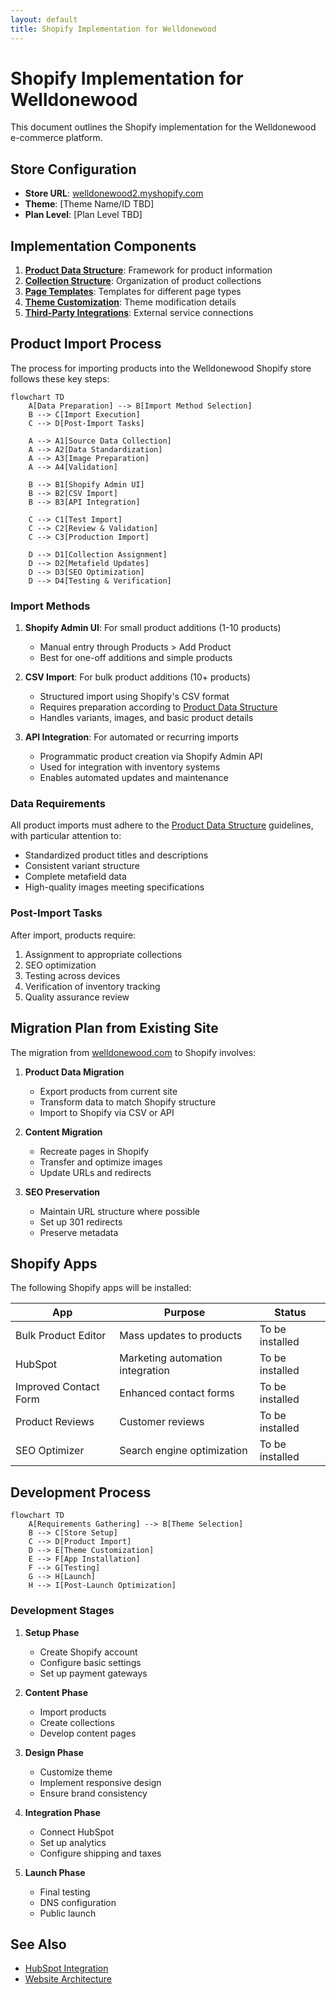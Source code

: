```yaml
---
layout: default
title: Shopify Implementation for Welldonewood
---
```


# Shopify Implementation for Welldonewood

This document outlines the Shopify implementation for the Welldonewood e-commerce platform.

## Store Configuration

- **Store URL**: [welldonewood2.myshopify.com](https://welldonewood2.myshopify.com)
- **Theme**: [Theme Name/ID TBD]
- **Plan Level**: [Plan Level TBD]

## Implementation Components

1. **[Product Data Structure](./product-data.md)**: Framework for product information
2. **[Collection Structure](./collections.md)**: Organization of product collections
3. **[Page Templates](./page-templates.md)**: Templates for different page types
4. **[Theme Customization](./theme-customization.md)**: Theme modification details
5. **[Third-Party Integrations](./integrations.md)**: External service connections

## Product Import Process

The process for importing products into the Welldonewood Shopify store follows these key steps:

```
flowchart TD
    A[Data Preparation] --> B[Import Method Selection]
    B --> C[Import Execution]
    C --> D[Post-Import Tasks]
    
    A --> A1[Source Data Collection]
    A --> A2[Data Standardization]
    A --> A3[Image Preparation]
    A --> A4[Validation]
    
    B --> B1[Shopify Admin UI]
    B --> B2[CSV Import]
    B --> B3[API Integration]
    
    C --> C1[Test Import]
    C --> C2[Review & Validation]
    C --> C3[Production Import]
    
    D --> D1[Collection Assignment]
    D --> D2[Metafield Updates]
    D --> D3[SEO Optimization]
    D --> D4[Testing & Verification]
```

### Import Methods

1. **Shopify Admin UI**: For small product additions (1-10 products)
   - Manual entry through Products > Add Product
   - Best for one-off additions and simple products

2. **CSV Import**: For bulk product additions (10+ products)
   - Structured import using Shopify's CSV format
   - Requires preparation according to [Product Data Structure](./product-data.md)
   - Handles variants, images, and basic product details

3. **API Integration**: For automated or recurring imports
   - Programmatic product creation via Shopify Admin API
   - Used for integration with inventory systems
   - Enables automated updates and maintenance

### Data Requirements

All product imports must adhere to the [Product Data Structure](./product-data.md) guidelines, with particular attention to:

- Standardized product titles and descriptions
- Consistent variant structure
- Complete metafield data
- High-quality images meeting specifications

### Post-Import Tasks

After import, products require:

1. Assignment to appropriate collections
2. SEO optimization
3. Testing across devices
4. Verification of inventory tracking
5. Quality assurance review

## Migration Plan from Existing Site

The migration from [welldonewood.com](https://www.welldonewood.com) to Shopify involves:

1. **Product Data Migration**
   - Export products from current site
   - Transform data to match Shopify structure
   - Import to Shopify via CSV or API

2. **Content Migration**
   - Recreate pages in Shopify
   - Transfer and optimize images
   - Update URLs and redirects

3. **SEO Preservation**
   - Maintain URL structure where possible
   - Set up 301 redirects
   - Preserve metadata

## Shopify Apps

The following Shopify apps will be installed:

| App | Purpose | Status |
|-----|---------|--------|
| Bulk Product Editor | Mass updates to products | To be installed |
| HubSpot | Marketing automation integration | To be installed |
| Improved Contact Form | Enhanced contact forms | To be installed |
| Product Reviews | Customer reviews | To be installed |
| SEO Optimizer | Search engine optimization | To be installed |

## Development Process

```mermaid
flowchart TD
    A[Requirements Gathering] --> B[Theme Selection]
    B --> C[Store Setup]
    C --> D[Product Import]
    D --> E[Theme Customization]
    E --> F[App Installation]
    F --> G[Testing]
    G --> H[Launch]
    H --> I[Post-Launch Optimization]
```

### Development Stages

1. **Setup Phase**
   - Create Shopify account
   - Configure basic settings
   - Set up payment gateways

2. **Content Phase**
   - Import products
   - Create collections
   - Develop content pages

3. **Design Phase**
   - Customize theme
   - Implement responsive design
   - Ensure brand consistency

4. **Integration Phase**
   - Connect HubSpot
   - Set up analytics
   - Configure shipping and taxes

5. **Launch Phase**
   - Final testing
   - DNS configuration
   - Public launch

## See Also

- [HubSpot Integration](../hubspot/README.md)
- [Website Architecture](../architecture/README.md) 